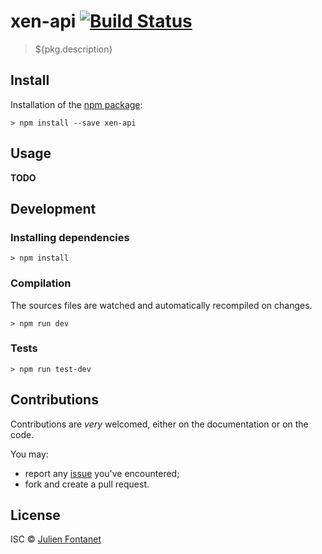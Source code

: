 # xen-api [![Build Status](https://travis-ci.org/js-xen-api.png?branch=master)](https://travis-ci.org/js-xen-api)

> ${pkg.description}

## Install

Installation of the [npm package](https://npmjs.org/package/xen-api):

```
> npm install --save xen-api
```

## Usage

**TODO**

## Development

### Installing dependencies

```
> npm install
```

### Compilation

The sources files are watched and automatically recompiled on changes.

```
> npm run dev
```

### Tests

```
> npm run test-dev
```

## Contributions

Contributions are *very* welcomed, either on the documentation or on
the code.

You may:

- report any [issue](https://github.com/julien-f/js-xen-api/issues)
  you've encountered;
- fork and create a pull request.

## License

ISC © [Julien Fontanet](https://github.com/julien-f)
